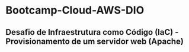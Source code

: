 # Bootcamp-Cloud-AWS-DIO

## Desafio de Infraestrutura como Código (IaC) - Provisionamento de um servidor web (Apache)

